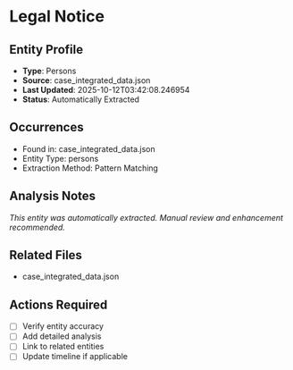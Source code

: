 # Legal Notice

## Entity Profile
- **Type**: Persons
- **Source**: case_integrated_data.json
- **Last Updated**: 2025-10-12T03:42:08.246954
- **Status**: Automatically Extracted

## Occurrences
- Found in: case_integrated_data.json
- Entity Type: persons
- Extraction Method: Pattern Matching

## Analysis Notes
*This entity was automatically extracted. Manual review and enhancement recommended.*

## Related Files
- case_integrated_data.json

## Actions Required
- [ ] Verify entity accuracy
- [ ] Add detailed analysis
- [ ] Link to related entities
- [ ] Update timeline if applicable
